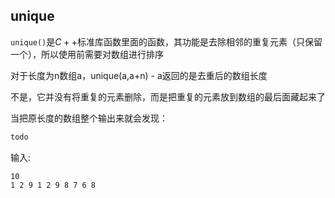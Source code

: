 ## unique

`unique()`是$C++$标准库函数里面的函数，其功能是去除相邻的重复元素（只保留一个），所以使用前需要对数组进行排序

对于长度为n数组a，unique(a,a+n) - a返回的是去重后的数组长度


不是，它并没有将重复的元素删除，而是把重复的元素放到数组的最后面藏起来了

当把原长度的数组整个输出来就会发现：


```c
todo
```

输入:

```plaintext
10
1 2 9 1 2 9 8 7 6 8
```



